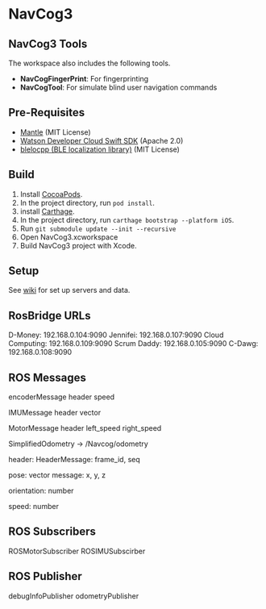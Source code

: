 # NavCog3

## NavCog3 Tools
The workspace also includes the following tools.

- **NavCogFingerPrint**: For fingerprinting
- **NavCogTool**: For simulate blind user navigation commands

## Pre-Requisites

- [Mantle](https://github.com/Mantle/Mantle) (MIT License)
- [Watson Developer Cloud Swift SDK](https://github.com/watson-developer-cloud/swift-sdk) (Apache 2.0)
- [blelocpp (BLE localization library)](https://github.com/hulop/blelocpp) (MIT License)

## Build

1. Install [CocoaPods](https://cocoapods.org/).
2. In the project directory, run `pod install`.
3. install [Carthage](https://github.com/Carthage/Carthage).
4. In the project directory, run `carthage bootstrap --platform iOS`.
5. Run `git submodule update --init --recursive`
6. Open NavCog3.xcworkspace
7. Build NavCog3 project with Xcode.

## Setup

See [wiki](https://github.com/hulop/NavCogIOSv3/wiki) for set up servers and data.

## RosBridge URLs
D-Money: 192.168.0.104:9090
Jennifei: 192.168.0.107:9090
Cloud Computing: 192.168.0.109:9090
Scrum Daddy: 192.168.0.105:9090 
C-Dawg: 192.168.0.108:9090

## ROS Messages
encoderMessage
  header
  speed
  
IMUMessage
  header
  vector
  
MotorMessage
  header
  left_speed
  right_speed
  
SimplifiedOdometry -> /Navcog/odometry

  header: HeaderMessage: frame_id, seq
  
  pose: vector message: x, y, z
  
  orientation: number
  
  speed: number
  
## ROS Subscribers
ROSMotorSubscriber
ROSIMUSubscirber

## ROS Publisher
debugInfoPublisher
odometryPublisher


